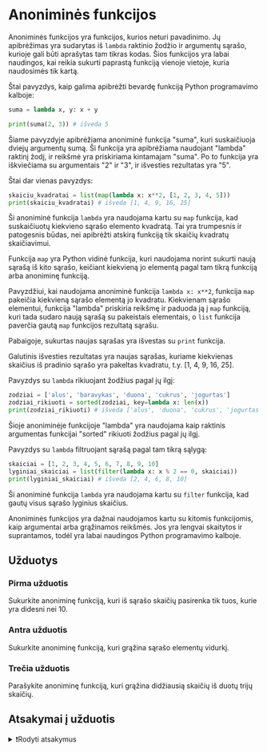 # Anoniminės funkcijos

Anoniminės funkcijos yra funkcijos, kurios neturi pavadinimo. Jų apibrėžimas yra sudarytas iš `lambda` raktinio žodžio ir argumentų sąrašo, kurioje gali būti aprašytas tam tikras kodas. Šios funkcijos yra labai naudingos, kai reikia sukurti paprastą funkciją vienoje vietoje, kuria naudosimės tik kartą.

Štai pavyzdys, kaip galima apibrėžti bevardę funkciją Python programavimo kalboje:

```Python
suma = lambda x, y: x + y

print(suma(2, 3)) # išveda 5
```

Šiame pavyzdyje apibrėžiama anoniminė funkcija "suma", kuri suskaičiuoja dviejų argumentų sumą. Ši funkcija yra apibrėžiama naudojant "lambda" raktinį žodį, ir reikšmė yra priskiriama kintamajam "suma". Po to funkcija yra iškviečiama su argumentais "2" ir "3", ir išvesties rezultatas yra "5".

Štai dar vienas pavyzdys:

```Python
skaiciu_kvadratai = list(map(lambda x: x**2, [1, 2, 3, 4, 5]))
print(skaiciu_kvadratai) # išveda [1, 4, 9, 16, 25]
```

Ši anoniminė funkcija `lambda` yra naudojama kartu su `map` funkcija, kad suskaičiuotų kiekvieno sąrašo elemento kvadratą. Tai yra trumpesnis ir patogesnis būdas, nei apibrėžti atskirą funkciją tik skaičių kvadratų skaičiavimui.

Funkcija `map` yra Python vidinė funkcija, kuri naudojama norint sukurti naują sąrašą iš kito sąrašo, keičiant kiekvieną jo elementą pagal tam tikrą funkciją arba anoniminę funkciją.

Pavyzdžiui, kai naudojama anoniminė funkcija `lambda x: x**2`, funkcija `map` pakeičia kiekvieną sąrašo elementą jo kvadratu. Kiekvienam sąrašo elementui, funkcija "lambda" priskiria reikšmę ir paduoda ją į `map` funkciją, kuri tada sudaro naują sąrašą su pakeistais elementais, o `list` funkcija paverčia gautą `map` funkcijos rezultatą sąrašu.

Pabaigoje, sukurtas naujas sąrašas yra išvestas su `print` funkcija.

Galutinis išvesties rezultatas yra naujas sąrašas, kuriame kiekvienas skaičius iš pradinio sąrašo yra pakeltas kvadratu, t.y. [1, 4, 9, 16, 25].

Pavyzdys su `lambda` rikiuojant žodžius pagal jų ilgį:

```Python
zodziai = ['alus', 'baravykas', 'duona', 'cukrus', 'jogurtas']
zodziai_rikiuoti = sorted(zodziai, key=lambda x: len(x))
print(zodziai_rikiuoti) # išveda ['alus', 'duona', 'cukrus', 'jogurtas', 'baravykas']
```

Šioje anoniminėje funkcijoje "lambda" yra naudojama kaip raktinis argumentas funkcijai "sorted" rikiuoti žodžius pagal jų ilgį.

Pavyzdys su `lambda` filtruojant sąrašą pagal tam tikrą sąlygą:

```Python
skaiciai = [1, 2, 3, 4, 5, 6, 7, 8, 9, 10]
lyginiai_skaiciai = list(filter(lambda x: x % 2 == 0, skaiciai))
print(lyginiai_skaiciai) # išveda [2, 4, 6, 8, 10]
```

Ši anoniminė funkcija `lambda` yra naudojama kartu su `filter` funkcija, kad gautų visus sąrašo lyginius skaičius.

Anoniminės funkcijos yra dažnai naudojamos kartu su kitomis funkcijomis, kaip argumentai arba grąžinamos reikšmės. Jos yra lengvai skaitytos ir suprantamos, todėl yra labai naudingos Python programavimo kalboje.

## Užduotys

### Pirma užduotis

Sukurkite anoniminę funkciją, kuri iš sąrašo skaičių pasirenka tik tuos, kurie yra didesni nei 10.

### Antra užduotis

Sukurkite anoniminę funkciją, kuri grąžina sąrašo elementų vidurkį.

### Trečia užduotis
<!-- perkurti, viskskai nonsence. Pigiau tiesiog didziausias = max(x,y,z) -->

Parašykite anoniminę funkciją, kuri grąžina didžiausią skaičių iš duotų trijų skaičių.

## Atsakymai į užduotis

<details><summary>❗Rodyti atsakymus</summary>
<br>
<details>
  <summary>Pirma užduotis</summary>
  <hr>
  
```Python
skaiciai = [1, 20, 3, 40, 5, 60, 7, 80, 9, 100]
didziau_nei_10 = list(filter(lambda x: x > 10, skaiciai))
print(didziau_nei_10) # išveda [20, 40, 60, 80, 100]
```

</details>
<details>
  <summary>Antra užduotis</summary>
  <hr>

```Python
skaiciai = [1, 2, 3, 4, 5]
vidurkis = lambda x: sum(x) / len(x)

print(vidurkis(skaiciai)) # išveda 3.0
```

</details>
<details>
  <summary>Trečia užduotis</summary>
  <hr>

```Python
didziausias_skaicius = lambda x, y, z: max(x, y, z)

print(didziausias_skaicius(10, 20, 5)) # išveda 20
```

</details>
</details>
